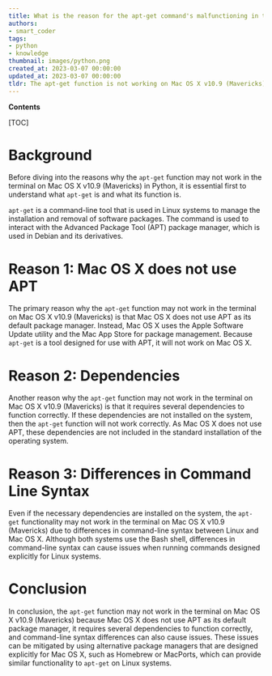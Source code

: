 ```yaml
---
title: What is the reason for the apt-get command's malfunctioning in the v10.9 (mavericks) terminal of mac os x?
authors:
- smart_coder
tags:
- python
- knowledge
thumbnail: images/python.png
created_at: 2023-03-07 00:00:00
updated_at: 2023-03-07 00:00:00
tldr: The apt-get function is not working on Mac OS X v10.9 (Mavericks) because Mac OS X uses a different package manager called Homebrew.
---
```


**Contents**

[TOC]

# Background

Before diving into the reasons why the `apt-get` function may not work in the terminal on Mac OS X v10.9 (Mavericks) in Python, it is essential first to understand what `apt-get` is and what its function is.

`apt-get` is a command-line tool that is used in Linux systems to manage the installation and removal of software packages. The command is used to interact with the Advanced Package Tool (APT) package manager, which is used in Debian and its derivatives.

# Reason 1: Mac OS X does not use APT

The primary reason why the `apt-get` function may not work in the terminal on Mac OS X v10.9 (Mavericks) is that Mac OS X does not use APT as its default package manager. Instead, Mac OS X uses the Apple Software Update utility and the Mac App Store for package management. Because `apt-get` is a tool designed for use with APT, it will not work on Mac OS X.

# Reason 2: Dependencies

Another reason why the `apt-get` function may not work in the terminal on Mac OS X v10.9 (Mavericks) is that it requires several dependencies to function correctly. If these dependencies are not installed on the system, then the `apt-get` function will not work correctly. As Mac OS X does not use APT, these dependencies are not included in the standard installation of the operating system.

# Reason 3: Differences in Command Line Syntax

Even if the necessary dependencies are installed on the system, the `apt-get` functionality may not work in the terminal on Mac OS X v10.9 (Mavericks) due to differences in command-line syntax between Linux and Mac OS X. Although both systems use the Bash shell, differences in command-line syntax can cause issues when running commands designed explicitly for Linux systems.

# Conclusion

In conclusion, the `apt-get` function may not work in the terminal on Mac OS X v10.9 (Mavericks) because Mac OS X does not use APT as its default package manager, it requires several dependencies to function correctly, and command-line syntax differences can also cause issues. These issues can be mitigated by using alternative package managers that are designed explicitly for Mac OS X, such as Homebrew or MacPorts, which can provide similar functionality to `apt-get` on Linux systems.
